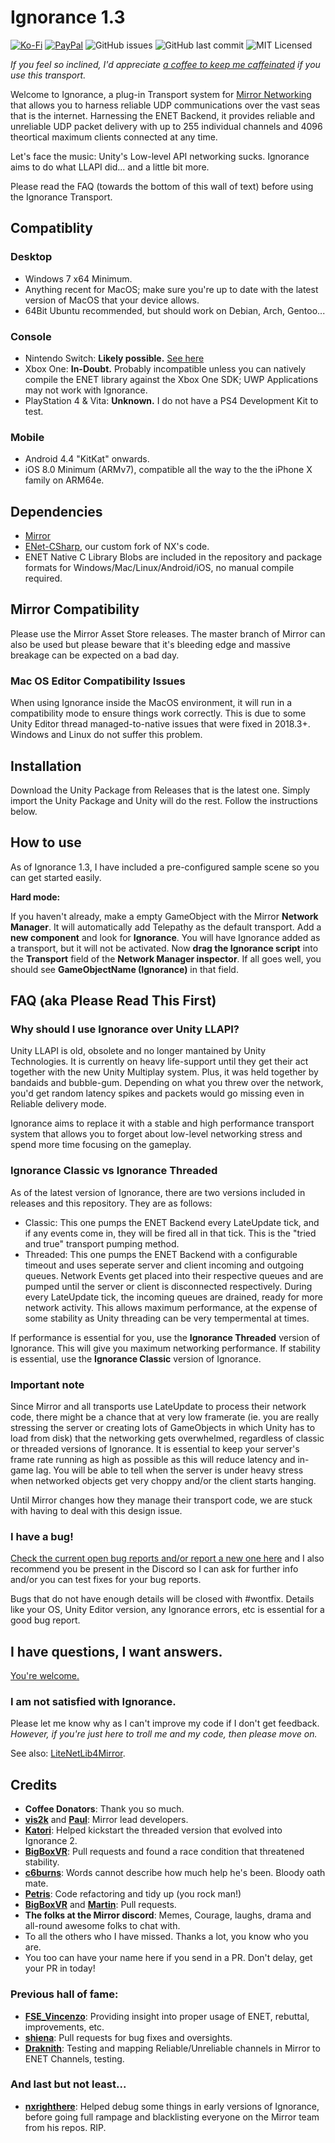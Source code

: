 # Ignorance 1.3
[![Ko-Fi](https://img.shields.io/badge/donate-Ko--Fi-red.svg)](https://ko-fi.com/coburn)
[![PayPal](https://drive.google.com/uc?id=1OQrtNBVJehNVxgPf6T6yX1wIysz1ElLR)](https://www.paypal.me/coburn64)
![GitHub issues](https://img.shields.io/github/issues/SoftwareGuy/Ignorance.svg)
![GitHub last commit](https://img.shields.io/github/last-commit/SoftwareGuy/Ignorance.svg)
![MIT Licensed](https://img.shields.io/badge/license-MIT-green.svg) 

*If you feel so inclined, I'd appreciate [a coffee to keep me caffeinated](https://ko-fi.com/coburn) if you use this transport.*

Welcome to Ignorance, a plug-in Transport system for [Mirror Networking](https://github.com/vis2k/Mirror) that allows you to harness reliable UDP communications over the vast seas that is the internet. Harnessing the ENET Backend, it provides reliable and unreliable UDP packet delivery with up to 255 individual channels and 4096 theortical maximum clients connected at any time.

Let's face the music: Unity's Low-level API networking sucks. Ignorance aims to do what LLAPI did... and a little bit more.

Please read the FAQ (towards the bottom of this wall of text) before using the Ignorance Transport.

## Compatiblity
### Desktop
- Windows 7 x64 Minimum.
- Anything recent for MacOS; make sure you're up to date with the latest version of MacOS that your device allows.
- 64Bit Ubuntu recommended, but should work on Debian, Arch, Gentoo...

### Console
- Nintendo Switch: **Likely possible.** [See here](https://github.com/SoftwareGuy/ENet-CSharp/blob/master/BUILD-FOR-SWITCH.txt)
- Xbox One: **In-Doubt.** Probably incompatible unless you can natively compile the ENET library against the Xbox One SDK; UWP Applications may not work with Ignorance.
- PlayStation 4 & Vita: **Unknown.** I do not have a PS4 Development Kit to test.

### Mobile
- Android 4.4 "KitKat" onwards.
- iOS 8.0 Minimum (ARMv7), compatible all the way to the the iPhone X family on ARM64e.

## Dependencies
- [Mirror](https://github.com/vis2k/Mirror)
- [ENet-CSharp](https://github.com/SoftwareGuy/ENet-CSharp), our custom fork of NX's code.
- ENET Native C Library Blobs are included in the repository and package formats for Windows/Mac/Linux/Android/iOS, no manual compile required.

## Mirror Compatibility
Please use the Mirror Asset Store releases. The master branch of Mirror can also be used but please beware that it's bleeding edge and massive breakage can be expected on a bad day.
### Mac OS Editor Compatibility Issues
When using Ignorance inside the MacOS environment, it will run in a compatibility mode to ensure things work correctly. This is due to some Unity Editor thread managed-to-native issues that were fixed in 2018.3+. Windows and Linux do not suffer this problem.

## Installation
Download the Unity Package from Releases that is the latest one. Simply import the Unity Package and Unity will do the rest. Follow the instructions below.

## How to use
As of Ignorance 1.3, I have included a pre-configured sample scene so you can get started easily.

**Hard mode:**

If you haven't already, make a empty GameObject with the Mirror **Network Manager**. It will automatically add Telepathy as the default transport. Add a **new component** and look for **Ignorance**. You will have Ignorance added as a transport, but it will not be activated. Now **drag the Ignorance script** into the **Transport** field of the **Network Manager inspector**. If all goes well, you should see **GameObjectName (Ignorance)** in that field. 

## FAQ (aka Please Read This First)

### Why should I use Ignorance over Unity LLAPI?
Unity LLAPI is old, obsolete and no longer mantained by Unity Technologies. It is currently on heavy life-support until they get their act together with the new Unity Multiplay system. Plus, it was held together by bandaids and bubble-gum. Depending on what you threw over the network, you'd get random latency spikes and packets would go missing even in Reliable delivery mode.

Ignorance aims to replace it with a stable and high performance transport system that allows you to forget about low-level networking stress and spend more time focusing on the gameplay.

### Ignorance Classic vs Ignorance Threaded
As of the latest version of Ignorance, there are two versions included in releases and this repository. They are as follows:

- Classic: This one pumps the ENET Backend every LateUpdate tick, and if any events come in, they will be fired all in that tick. This is the "tried and true" transport pumping method. 
- Threaded: This one pumps the ENET Backend with a configurable timeout and uses seperate server and client incoming and outgoing  queues. Network Events get placed into their respective queues and are pumped until the server or client is disconnected respectively. During every LateUpdate tick, the incoming queues are drained, ready for more network activity. This allows maximum performance, at the expense of some stability as Unity threading can be very tempermental at times.

If performance is essential for you, use the **Ignorance Threaded** version of Ignorance. This will give you maximum networking performance. If stability is essential, use the **Ignorance Classic** version of Ignorance.

### Important note
Since Mirror and all transports use LateUpdate to process their network code, there might be a chance that at very low framerate (ie. you are really stressing the server or creating lots of GameObjects in which Unity has to load from disk) that the networking gets overwhelmed, regardless of classic or threaded versions of Ignorance. It is essential to keep your server's frame rate running as high as possible as this will reduce latency and in-game lag. You will be able to tell when the server is under heavy stress when networked objects get very choppy and/or the client starts hanging.

Until Mirror changes how they manage their transport code, we are stuck with having to deal with this design issue.

### I have a bug!
[Check the current open bug reports and/or report a new one here](https://github.com/SoftwareGuy/Ignorance/issues) and I also recommend you be present in the Discord so I can ask for further info and/or you can test fixes for your bug reports.

Bugs that do not have enough details will be closed with #wontfix. Details like your OS, Unity Editor version, any Ignorance errors, etc is essential for a good bug report.

## I have questions, I want answers.
[You're welcome.](https://vis2k.github.io/Mirror/Transports/Ignorance)

### I am not satisfied with Ignorance. 
Please let me know why as I can't improve my code if I don't get feedback. *However, if you're just here to troll me and my code, then please move on.*

See also: [LiteNetLib4Mirror](https://github.com/MichalPetryka/LiteNetLib4Mirror).

## Credits
- **Coffee Donators**: Thank you so much.
- **[vis2k](https://github.com/vis2k)** and **[Paul](https://github.com/paulpach)**: Mirror lead developers.
- **[Katori](https://github.com/katori)**: Helped kickstart the threaded version that evolved into Ignorance 2.
- **[BigBoxVR](https://github.com/GabeBigBoxVR)**: Pull requests and found a race condition that threatened stability.
- **[c6burns](https://github.com/c6burns)**: Words cannot describe how much help he's been. Bloody oath mate.
- **[Petris](https://github.com/MichalPetryka)**: Code refactoring and tidy up (you rock man!)
- **[BigBoxVR](https://github.com/GabeBigBoxVR)** and **[Martin](https://github.com/martindevans)**: Pull requests.
- **The folks at the Mirror discord**: Memes, Courage, laughs, drama and all-round awesome folks to chat with.
- To all the others who I have missed. Thanks a lot, you know who you are.
- You too can have your name here if you send in a PR. Don't delay, get your PR in today!
### Previous hall of fame:
- **[FSE_Vincenzo](https://github.com/Vincenz099)**: Providing insight into proper usage of ENET, rebuttal, improvements, etc.
- **[shiena](https://github.com/shiena)**: Pull requests for bug fixes and oversights.
- **[Draknith](https://github.com/FizzCube)**: Testing and mapping Reliable/Unreliable channels in Mirror to ENET Channels, testing.

### And last but not least...
- **[nxrighthere](https://github.com/nxrighthere)**: Helped debug some things in early versions of Ignorance, before going full rampage and blacklisting everyone on the Mirror team from his repos. RIP.
